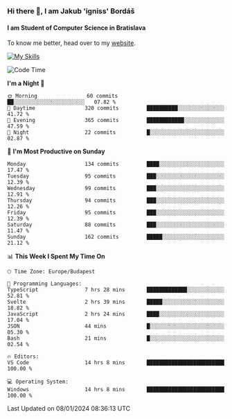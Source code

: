 ### Hi there 👋, I am Jakub 'igniss' Bordáš

#### I am Student of Computer Science in Bratislava
To know me better, head over to my [website](https://bordas.sk).

[![My Skills](https://skillicons.dev/icons?i=js,html,css,figma,svelte,java,kotlin,python,postgresql,typescript,nest,nodejs)](https://bordas.sk)


<!--START_SECTION:waka-->
![Code Time](http://img.shields.io/badge/Code%20Time-1%2C336%20hrs%2030%20mins-blue)

**I'm a Night 🦉** 

```text
🌞 Morning                60 commits          ██░░░░░░░░░░░░░░░░░░░░░░░   07.82 % 
🌆 Daytime                320 commits         ██████████░░░░░░░░░░░░░░░   41.72 % 
🌃 Evening                365 commits         ████████████░░░░░░░░░░░░░   47.59 % 
🌙 Night                  22 commits          █░░░░░░░░░░░░░░░░░░░░░░░░   02.87 % 
```
📅 **I'm Most Productive on Sunday** 

```text
Monday                   134 commits         ████░░░░░░░░░░░░░░░░░░░░░   17.47 % 
Tuesday                  95 commits          ███░░░░░░░░░░░░░░░░░░░░░░   12.39 % 
Wednesday                99 commits          ███░░░░░░░░░░░░░░░░░░░░░░   12.91 % 
Thursday                 94 commits          ███░░░░░░░░░░░░░░░░░░░░░░   12.26 % 
Friday                   95 commits          ███░░░░░░░░░░░░░░░░░░░░░░   12.39 % 
Saturday                 88 commits          ███░░░░░░░░░░░░░░░░░░░░░░   11.47 % 
Sunday                   162 commits         █████░░░░░░░░░░░░░░░░░░░░   21.12 % 
```


📊 **This Week I Spent My Time On** 

```text
🕑︎ Time Zone: Europe/Budapest

💬 Programming Languages: 
TypeScript               7 hrs 28 mins       █████████████░░░░░░░░░░░░   52.81 % 
Svelte                   2 hrs 39 mins       █████░░░░░░░░░░░░░░░░░░░░   18.82 % 
JavaScript               2 hrs 24 mins       ████░░░░░░░░░░░░░░░░░░░░░   17.04 % 
JSON                     44 mins             █░░░░░░░░░░░░░░░░░░░░░░░░   05.30 % 
Bash                     21 mins             █░░░░░░░░░░░░░░░░░░░░░░░░   02.54 % 

🔥 Editors: 
VS Code                  14 hrs 8 mins       █████████████████████████   100.00 % 

💻 Operating System: 
Windows                  14 hrs 8 mins       █████████████████████████   100.00 % 
```


 Last Updated on 08/01/2024 08:36:13 UTC
<!--END_SECTION:waka-->
